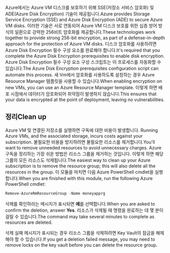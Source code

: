 <span data-ttu-id="796c8-101">Azure에서는 Azure VM 디스크를 보호하기 위해 SSE(저장소 서비스 암호화) 및 ADE(Azure Disk Encryption) 기술이 제공됩니다.</span><span class="sxs-lookup"><span data-stu-id="796c8-101">Azure provides Storage Service Encryption (SSE) and Azure Disk Encryption (ADE) to secure Azure VM disks.</span></span> <span data-ttu-id="796c8-102">이러한 기술은 서로 연동되어 Azure VM 디스크 보호를 위한 심층 방어 방식의 일환으로 강력한 256비트 암호화를 제공합니다.</span><span class="sxs-lookup"><span data-stu-id="796c8-102">These technologies work together to provide strong 256-bit encryption, as part of a defense-in-depth approach for the protection of Azure VM disks.</span></span> <span data-ttu-id="796c8-103">디스크 암호화를 사용하려면 Azure Disk Encryption 필수 구성 요소를 완료해야 합니다.</span><span class="sxs-lookup"><span data-stu-id="796c8-103">It's required that you complete the Azure Disk Encryption prerequisites to enable disk encryption.</span></span> <span data-ttu-id="796c8-104">Azure Disk Encryption 필수 구성 요소 구성 스크립트는 이 프로세스를 자동화할 수 있습니다.</span><span class="sxs-lookup"><span data-stu-id="796c8-104">The Azure Disk Encryption prerequisites configuration script can automate this process.</span></span> <span data-ttu-id="796c8-105">새 Vm에서 암호화를 사용하도록 설정하는 경우 Azure Resource Manager 템플릿을 사용할 수 있습니다.</span><span class="sxs-lookup"><span data-stu-id="796c8-105">When enabling encryption on new VMs, you can use an Azure Resource Manager template.</span></span> <span data-ttu-id="796c8-106">이렇게 하면 배포 시점에서 데이터가 암호화되어 취약점이 발생하지 않습니다.</span><span class="sxs-lookup"><span data-stu-id="796c8-106">This ensures that your data is encrypted at the point of deployment, leaving no vulnerabilities.</span></span>

## <a name="clean-up"></a><span data-ttu-id="796c8-107">정리</span><span class="sxs-lookup"><span data-stu-id="796c8-107">Clean up</span></span>
<span data-ttu-id="796c8-108"><!---TODO: Update for sandbox?---> Azure VM 및 연결된 저장소를 실행하면 구독에 대한 비용이 발생합니다.</span><span class="sxs-lookup"><span data-stu-id="796c8-108"><!---TODO: Update for sandbox?---> Running Azure VMs, and the associated storage, incurs costs against your subscription.</span></span> <span data-ttu-id="796c8-109">불필요한 비용을 방지하려면 불필요한 리소스를 제거합니다.</span><span class="sxs-lookup"><span data-stu-id="796c8-109">You'll want to remove unneeded resources to avoid unnecessary charges.</span></span> <span data-ttu-id="796c8-110">Azure 구독을 정리하는 가장 쉬운 방법은 리소스 그룹을 제거하는 것입니다. 이렇게 하면 해당 그룹의 모든 리소스도 삭제됩니다.</span><span class="sxs-lookup"><span data-stu-id="796c8-110">The easiest way to clean up your Azure subscription is to remove the resource group; this will also delete all the resources in the group.</span></span> <span data-ttu-id="796c8-111">이 모듈을 마치면 다음 Azure PowerShell cmdlet을 실행합니다.</span><span class="sxs-lookup"><span data-stu-id="796c8-111">When you are finished with this module, run the following Azure PowerShell cmdlet:</span></span>

   ```powershell
   Remove-AzureRmResourceGroup -Name moneyapprg
   ```

<span data-ttu-id="796c8-112">삭제를 확인하라는 메시지가 표시되면 **예**를 선택합니다.</span><span class="sxs-lookup"><span data-stu-id="796c8-112">When you are asked to confirm the deletion, answer **Yes**.</span></span> <span data-ttu-id="796c8-113">리소스가 삭제될 때 명령을 완료하는 데 몇 분이 걸릴 수 있습니다.</span><span class="sxs-lookup"><span data-stu-id="796c8-113">The command may take several minutes to complete as resources are deleted.</span></span> 

<span data-ttu-id="796c8-114">삭제 실패 메시지가 표시되는 경우 리소스 그룹을 삭제하려면 Key Vault의 잠금을 해제해야 할 수 있습니다.</span><span class="sxs-lookup"><span data-stu-id="796c8-114">If you get a deletion failed message, you may need to remove locks on the key vault before you can delete the resource group.</span></span>
